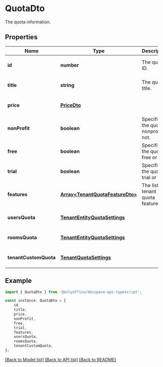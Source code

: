 # QuotaDto

The quota information.

## Properties

Name | Type | Description | Notes
------------ | ------------- | ------------- | -------------
**id** | **number** | The quota ID. | [optional] [default to undefined]
**title** | **string** | The quota title. | [optional] [default to undefined]
**price** | [**PriceDto**](PriceDto.md) |  | [optional] [default to undefined]
**nonProfit** | **boolean** | Specifies if the quota is nonprofit or not. | [optional] [default to undefined]
**free** | **boolean** | Specifies if the quota is free or not. | [optional] [default to undefined]
**trial** | **boolean** | Specifies if the quota is trial or not. | [optional] [default to undefined]
**features** | [**Array&lt;TenantQuotaFeatureDto&gt;**](TenantQuotaFeatureDto.md) | The list of tenant quota features. | [optional] [default to undefined]
**usersQuota** | [**TenantEntityQuotaSettings**](TenantEntityQuotaSettings.md) |  | [optional] [default to undefined]
**roomsQuota** | [**TenantEntityQuotaSettings**](TenantEntityQuotaSettings.md) |  | [optional] [default to undefined]
**tenantCustomQuota** | [**TenantQuotaSettings**](TenantQuotaSettings.md) |  | [optional] [default to undefined]

## Example

```typescript
import { QuotaDto } from '@onlyoffice/docspace-api-typescript';

const instance: QuotaDto = {
    id,
    title,
    price,
    nonProfit,
    free,
    trial,
    features,
    usersQuota,
    roomsQuota,
    tenantCustomQuota,
};
```

[[Back to Model list]](../README.md#documentation-for-models) [[Back to API list]](../README.md#documentation-for-api-endpoints) [[Back to README]](../README.md)
